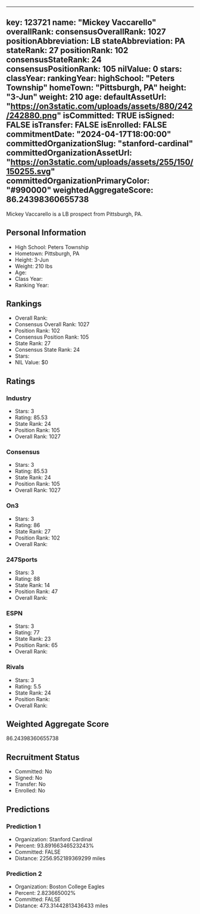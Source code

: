 ---
  key: 123721
  name: "Mickey Vaccarello"
  overallRank: 
  consensusOverallRank: 1027
  positionAbbreviation: LB
  stateAbbreviation: PA
  stateRank: 27
  positionRank: 102
  consensusStateRank: 24
  consensusPositionRank: 105
  nilValue: 0
  stars: 
  classYear: 
  rankingYear: 
  highSchool: "Peters Township"
  homeTown: "Pittsburgh, PA"
  height: "3-Jun"
  weight: 210
  age: 
  defaultAssetUrl: "https://on3static.com/uploads/assets/880/242/242880.png"
  isCommitted: TRUE
  isSigned: FALSE
  isTransfer: FALSE
  isEnrolled: FALSE
  commitmentDate: "2024-04-17T18:00:00"
  committedOrganizationSlug: "stanford-cardinal"
  committedOrganizationAssetUrl: "https://on3static.com/uploads/assets/255/150/150255.svg"
  committedOrganizationPrimaryColor: "#990000"
  weightedAggregateScore: 86.24398360655738
  ---
  
  Mickey Vaccarello is a LB prospect from Pittsburgh, PA.
  
  ## Personal Information
  - High School: Peters Township
  - Hometown: Pittsburgh, PA
  - Height: 3-Jun
  - Weight: 210 lbs
  - Age: 
  - Class Year: 
  - Ranking Year: 
  
  ## Rankings
  - Overall Rank: 
  - Consensus Overall Rank: 1027
  - Position Rank: 102
  - Consensus Position Rank: 105
  - State Rank: 27
  - Consensus State Rank: 24
  - Stars: 
  - NIL Value: $0
  
  ## Ratings
  
  ### Industry
  - Stars: 3
  - Rating: 85.53
  - State Rank: 24
  - Position Rank: 105
  - Overall Rank: 1027
  
  ### Consensus
  - Stars: 3
  - Rating: 85.53
  - State Rank: 24
  - Position Rank: 105
  - Overall Rank: 1027
  
  ### On3
  - Stars: 3
  - Rating: 86
  - State Rank: 27
  - Position Rank: 102
  - Overall Rank: 
  
  ### 247Sports
  - Stars: 3
  - Rating: 88
  - State Rank: 14
  - Position Rank: 47
  - Overall Rank: 
  
  ### ESPN
  - Stars: 3
  - Rating: 77
  - State Rank: 23
  - Position Rank: 65
  - Overall Rank: 
  
  ### Rivals
  - Stars: 3
  - Rating: 5.5
  - State Rank: 24
  - Position Rank: 
  - Overall Rank: 
  
  ## Weighted Aggregate Score
  86.24398360655738
  
  ## Recruitment Status
  - Committed: No
  - Signed: No
  - Transfer: No
  - Enrolled: No
  
  
  
  ## Predictions
  
  ### Prediction 1
  - Organization: Stanford Cardinal
  - Percent: 93.89166346523243%
  - Committed: FALSE
  - Distance: 2256.952189369299 miles
  
  ### Prediction 2
  - Organization: Boston College Eagles
  - Percent: 2.823665002%
  - Committed: FALSE
  - Distance: 473.31442813436433 miles
  